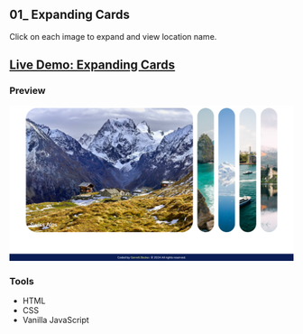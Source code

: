 ## 01_ Expanding Cards

Click on each image to expand and view location name.

## [Live Demo: Expanding Cards](https://01-expanding-cards-gdbecker.replit.app/)

### Preview

!["HomePage"](./HomePage.png)

### Tools
- HTML
- CSS
- Vanilla JavaScript
